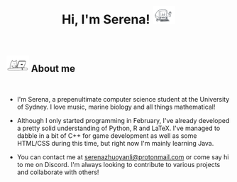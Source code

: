 
<h1 align="center"><b>Hi, I'm Serena! </b><picture><img src = "./assets/comp.gif" width = 50px></picture></h1>

<br>

## <picture><img src = "./assets/cat.gif" width = 50px></picture> About me

<br>

- I'm Serena, a prepenultimate computer science student at the University of Sydney. I love music, marine biology and all things mathematical!

- Although I only started programming in February, I've already developed a pretty solid understanding of Python, R and LaTeX. I've managed to dabble in a bit of C++ for game development as well as some HTML/CSS during this time, but right now I'm mainly learning Java.

- You can contact me at <a href="mailto:serenazhuoyanli@protonmail.com">serenazhuoyanli@protonmail.com or come say hi to me on Discord. I'm always looking to contribute to various projects and collaborate with others!

<br>
